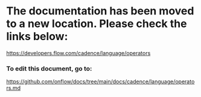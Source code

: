 # The documentation has been moved to a new location. Please check the links below:

https://developers.flow.com/cadence/language/operators

### To edit this document, go to:

https://github.com/onflow/docs/tree/main/docs/cadence/language/operators.md
